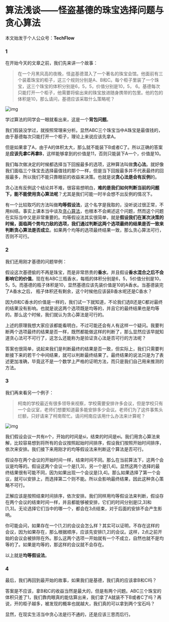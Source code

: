 # 算法浅谈——怪盗基德的珠宝选择问题与贪心算法

本文始发于个人公众号：**TechFlow**

### 1

在开始今天的文章之前，我们先来讲一个故事：

> 在一个月黑风高的夜晚，怪盗基德潜入了一个著名的珠宝会馆。他面前有三个装着珠宝的柜子，这三个规则分别是A、B和C。每个柜子里装了一个珠宝，这三个珠宝的体积分别是6，5，5，价值分别是10，5， 6。基德每次只能打开一个柜子，他需要将偷出来的珠宝放进随身携带的包里。他的包的体积是10，那么请问，基德应该采取什么策略呢？

![img](https://imgconvert.csdnimg.cn/aHR0cHM6Ly91c2VyLWdvbGQtY2RuLnhpdHUuaW8vMjAyMC8xLzkvMTZmODdiNDkxOTc2NjBiYw?x-oss-process=image/format,png)

学过算法的同学会一眼就看出来，这是一个**背包问题**。

我们假装没学过，就按照常理来分析。显然ABC三个珠宝当中A珠宝是最值钱的，由于基德每次只能打开一个柜子，理论上来说应该先拿A。

但是如果拿了A，由于A的体积太大，那么就不能装下B或者C了。所以正确的答案是**应该先拿C再拿B**，这样能够拿到的价值是11，否则只能装下A一个，价值是10。

我们每次做决定的时候都选择当下回报最多的选项，这种算法叫做**贪心法**。就好像我们面临三个珠宝去选择最值钱的那个一样，但是当下回报最多并不代表最终的回报最多，所以我们不能只靠眼前的收益来决策。也就是说**贪心法是会有反例**的。

贪心法有反例这个结论并不难，很容易想明白，**难的是我们如何判断当前的问题下，能不能使用贪心算法呢**？尤其是我们可能一时半会想不出反例的情况下。

有一个比较取巧的方法叫做**均等假设法**，这个名字是我取的，没听说过很正常，不用纠结。事实上课本当中谈及[贪心算法](https://so.csdn.net/so/search?q=贪心算法&spm=1001.2101.3001.7020)，也根本不会阐述这个问题，然而这个问题在实际当中又是非常重要的。均等假设法其实很简单，就是**假设我们在某次决策的时候，面临两个势均力敌的选项，我们通过判断这两个选项最终的结果是否一致来判断贪心算法是否成立**。如果两个均等的选项最终结果一致，那么贪心算法可行，否则不可行。

### 2

我们还用刚才基德的问题举例：

假设这次基德偷的不再是珠宝，而是非常昂贵的**香水**，并且假设**香水混合之后不会影响它的价值**。现在有ABC三瓶香水，每瓶的体积分别是6，5，5价值分别是10，5，5。而基德的瓶子体积是10，显然基德应该先装价值是10的A香水。当基德装完了A香水之后， 瓶子体积还有剩余，这个时候他应该装B香水呢还是C香水？

因为B和C香水的价值是一样的，我们试一下就知道，不论我们选B还是C都对最终的结果没有影响。也就是说这两个选项既是均等的，并且它的最终结果也是均等的。那么这个时候，我们就认为贪心算法是可行的。

上述的原理我想大家应该都能看明白，不过可能还会有人有这样一个疑问。我要判断两个选项最终的结果是否一样，既然都能做这样的判断了，那么显然应该早就知道贪心法可不可行了，这怎么还能称为是验证贪心法是否可行的方法呢？

答案也很简单，说起来我们是判断最终的结果是否一致，但实际上，我们只需要判断接下来的若干个中间结果，就可以判断最终结果了。最终结果的说法只是为了表述更加准确，毕竟这不是一个数学上严格的证明方法，而只是我们自己用来推测的方法。

### 3

我们再来看另一个例子：

> 柯南的学校最近有很多领导来视察，学校需要安排许多会议，但是学校只有一个会议室，老师们想要知道最多能安排多少会议。老师们为了这件事焦头烂额，只好请来了柯南帮忙。请问柯南应该用什么办法来计算呢？

![img](https://imgconvert.csdnimg.cn/aHR0cHM6Ly91c2VyLWdvbGQtY2RuLnhpdHUuaW8vMjAyMC8xLzkvMTZmODdiNmZmYTgzN2EwNA?x-oss-process=image/format,png)

我们假设会议一共有n个，开始的时间是si，结束的时间是ei。我们用贪心算法来解，比较容易想到将所有的会议按照起始时间排序，假设我们按照开始时间排序，依次来安排。我们接下来用刚才的均等假设法来判断这个算法是否可行。

假设存在两个会议的开始时间一样，结束时间不同。那么在当前算法下，这两个会议是均等的。假设这两个会议一个是[1,3]，另一个是[1,4]。显然这两个选择的最终结果很有可能不同，因为如果出现一个会议是[3,4]。那么如果选择了第一个会议，就可以安排上，而选择第二个则不能。所以会影响最终结果，因此这种贪心策略不可行。

正解应该是按照结束时间排序，依次安排。我们同样用均等假设法来判断，假设存在两个会议的结束时间一样，并且都能够被安排，它们的时间分别是[2,3]和[1,3]。无论选择它们当中的哪一个，都会在3点结束，对于后面的安排不会产生影响。

你可能会问，如果存在一个[1,2]的会议会怎么样？其实可以证明，不存在这样的会议，因为如果存在，那么根据顺序，应该先安排[1,2]的会议。这样，2点之前开始的会议会被排除在外。那么这两个选项一开始就有一个不成立，自然也就不是均等的了。如果是均等的，那这样的会议就不会存在。

以上就是**均等假设法**。

### 4

最后，我们再回到最开始的故事，如果我们是基德，我们真的应该拿B和C吗？

答案是不应该，拿B和C的收益当然是最大的，但是有两个问题。ABC三个珠宝的体积只差了1，我们靠肉眼真的能估算出来，我们拿了A就装不下B或者C了吗？再说，开的柜子越多，被发现的概率也就越大，我们真的可以拿到两个宝石吗？

显然，在现实生活当中贪心法是行不通的，还是应该三思而后行。

